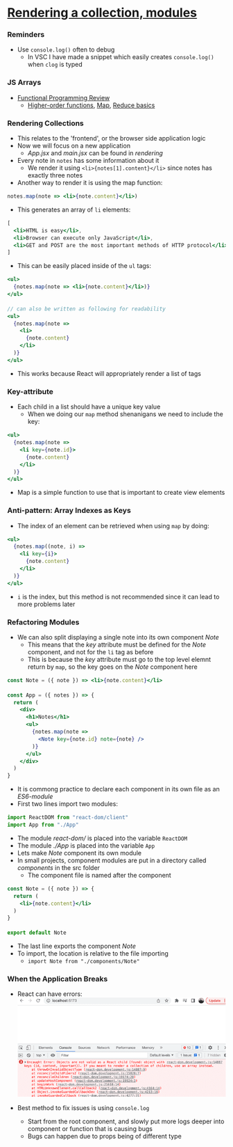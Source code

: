 # [Rendering a collection, modules](https://fullstackopen.com/en/part2/rendering_a_collection_modules)

### Reminders
- Use `console.log()` often to debug
  - In VSC I have made a snippet which easily creates `console.log()` when `clog` is typed 

### JS Arrays
- [Functional Programming Review](https://www.youtube.com/playlist?list=PL0zVEGEvSaeEd9hlmCXrk5yUyqUag-n84)
  - [Higher-order functions](https://www.youtube.com/watch?v=BMUiFMZr7vk&list=PL0zVEGEvSaeEd9hlmCXrk5yUyqUag-n84), [Map](https://www.youtube.com/watch?v=bCqtb-Z5YGQ&list=PL0zVEGEvSaeEd9hlmCXrk5yUyqUag-n84&index=2), [Reduce basics](https://www.youtube.com/watch?v=Wl98eZpkp-c&t=31s)

### Rendering Collections

- This relates to the 'frontend', or the browser side application logic
- Now we will focus on a new application
  - _App.jsx_ and _main.jsx_ can be found in _rendering_
- Every note in `notes` has some information about it
  - We render it using `<li>{notes[1].content}</li>` since notes has exactly three notes
- Another way to render it is using the map function:

```jsx
notes.map(note => <li>{note.content}</li>)
```

- This generates an array of `li` elements:

```jsx
[
  <li>HTML is easy</li>,
  <li>Browser can execute only JavaScript</li>,
  <li>GET and POST are the most important methods of HTTP protocol</li>,
]
```

- This can be easily placed inside of the `ul` tags:

```jsx
<ul> 
  {notes.map(note => <li>{note.content}</li>)}      
</ul>

// can also be written as following for readability
<ul>
  {notes.map(note => 
    <li> 
      {note.content} 
    </li>        
  )}
</ul>
```

- This works because React will appropriately render a list of tags

### Key-attribute

- Each child in a list should have a unique key value
  - When we doing our `map` method shenanigans we need to include the key:

```jsx
<ul>
  {notes.map(note => 
    <li key={note.id}>
      {note.content}
    </li>
  )}
</ul>
```

- Map is a simple function to use that is important to create view elements

### Anti-pattern: Array Indexes as Keys

- The index of an element can be retrieved when using `map` by doing:

```jsx
<ul>
  {notes.map((note, i) => 
    <li key={i}>
      {note.content}
    </li>
  )}
</ul>
```

- `i` is the index, but this method is not recommended since it can lead to more problems later

### Refactoring Modules

- We can also split displaying a single note into its own component _Note_ 
  - This means that the _key_ attribute must be defined for the _Note_ component, and not for the `li` tag as before
  - This is because the _key_ attribute must go to the top level elemnt return by `map`, so the key goes on the _Note_ component here

```jsx
const Note = ({ note }) => <li>{note.content}</li>

const App = ({ notes }) => {
  return (
    <div>
      <h1>Notes</h1>
      <ul>
        {notes.map(note => 
          <Note key={note.id} note={note} />
        )}
      </ul>
    </div>
  )
}
```

- It is commong practice to declare each component in its own file as an _ES6-module_
- First two lines import two modules:

```jsx
import ReactDOM from "react-dom/client"
import App from "./App"
```

- The module _react-dom/_ is placed into the variable `ReactDOM`
- The module _./App_ is placed into the variable `App`
- Lets make _Note_ component its own module
- In small projects, component modules are put in a directory called _components_ in the src folder 
  - The component file is named after the component

```jsx
const Note = ({ note }) => {
  return (
    <li>{note.content}</li>
  )
}

export default Note
```

- The last line exports the component _Note_
- To import, the location is relative to the file importing
  - `import Note from "./components/Note"`

### When the Application Breaks

- React can have errors:
![alt text](images/react-errors.png)

- Best method to fix issues is using `console.log`
  - Start from the root component, and slowly put more logs deeper into component or function that is causing bugs  
  - Bugs can happen due to props being of different type
